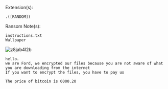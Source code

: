 Extension(s): 
```
.([RANDOM])
```
Ransom Note(s): 
```
instructions.txt
Wallpaper
```
![z8jab4l2b](https://github.com/user-attachments/assets/06cbfd66-14e6-436f-9ac6-695af3d61c54)
```
hello.
we are Ford, we encrypted our files because you are not aware of what you are downloading from the internet
If you want to encrypt the files, you have to pay us

The price of bitcoin is 0000.20
```
